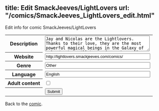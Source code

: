 title: Edit SmackJeeves/LightLovers
url: "/comics/SmackJeeves_LightLovers_edit.html"
---
Edit info for comic SmackJeeves/LightLovers

<form name="comic" action="http://gaepostmail.appspot.com/comic/" method="post">
<table class="comicinfo">
<tr>
<th>Description</th><td><textarea name="description" cols="40" rows="3">Jay and Nicolas are the Lightlovers. Thanks to their love, they are the most powerful magical beings in the Galaxy of Geland. They will be confronted to all sorts of characters (flying-men, butterfly-men, elves, daemons, vampires, ...). Ten stories have already been written. Drawing them will take a little more time, patience ! You won't be disappointed ! Dear readers, be tolerant with my English, it's not my mother tongue !</textarea></td>
</tr>
<tr>
<th>Website</th><td><input type="text" name="url" value="http://lightlovers.smackjeeves.com/comics/" size="40"/></td>
</tr>
<tr>
<th>Genre</th><td><input type="text" name="genre" value="Other" size="40"/></td>
</tr>
<tr>
<th>Language</th><td><input type="text" name="language" value="English" size="40"/></td>
</tr>
<tr>
<th>Adult content</th><td><input type="checkbox" name="adult" value="adult" /></td>
</tr>
<tr>
<th></th><td>
<input type="hidden" name="comic" value="SmackJeeves_LightLovers" />
<input type="submit" name="submit" value="Submit" />
</td>
</tr>
</table>
</form>

Back to the [comic](SmackJeeves_LightLovers.html).
